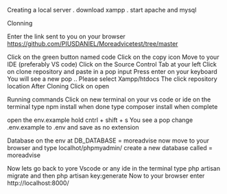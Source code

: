 Creating a local server
. download xampp
. start apache and mysql


Clonning

Enter  the link sent to you on your browser https://github.com/PIUSDANIEL/Moreadvicetest/tree/master

Click on the green button named code
Click on the copy icon
Move to your IDE (preferably VS code)
Click on the Source Control Tab at your left 
Click on clone repository and paste in a pop input 
Press enter on your keyboard 
You will see a new pop .. Please select Xampp/htdocs
The click repository location
After Cloning Click on open

Running commands
Click on new terminal on your vs code or ide
on the terminal
type npm install when done
type composer install
when complete

open the env.example
hold cntrl + shift + s
You see a pop change .env.example to .env and save as no extension


Database 
on the env at DB_DATABASE = moreadvise
now move to your browser and type localhot/phpmyadmin/
create a new database called = moreadvise

Now lets go back to yore Vscode or any ide
in the terminal type
php artisan migrate
and then 
php artisan key:generate
Now to your browser 
enter  http://localhost:8000/






